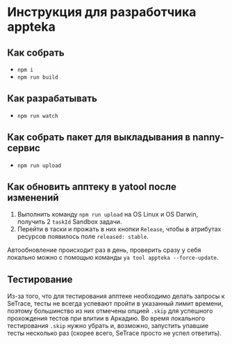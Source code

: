 # Инструкция для разработчика appteka

## Как собрать

  * `npm i`
  * `npm run build`

## Как разрабатывать

  * `npm run watch`

## Как собрать пакет для выкладывания в nanny-сервис

  * `npm run upload`

## Как обновить апптеку в yatool после изменений

1. Выполнить команду `npm run upload` на OS Linux и OS Darwin, получить 2 `taskId` Sandbox задачи.
2. Перейти в таски и прожать в них кнопки `Release`, чтобы в атрибутах ресурсов появилось поле `released: stable`.

Автообновление происходит раз в день, проверить сразу у себя локально можно с помощью команды `ya tool appteka --force-update`.

## Тестирование

Из-за того, что для тестирования апптеке необходимо делать запросы к SeTrace, тесты не всегда успевают пройти в указанный лимит времени, поэтому большинство из них отмечены опцией `.skip` для успешного прохождения тестов при влитии в Аркадию.
Во время локального тестирования `.skip` нужно убрать и, возможно, запустить упавшие тесты несколько раз (скорее всего, SeTrace просто не успел ответить).

